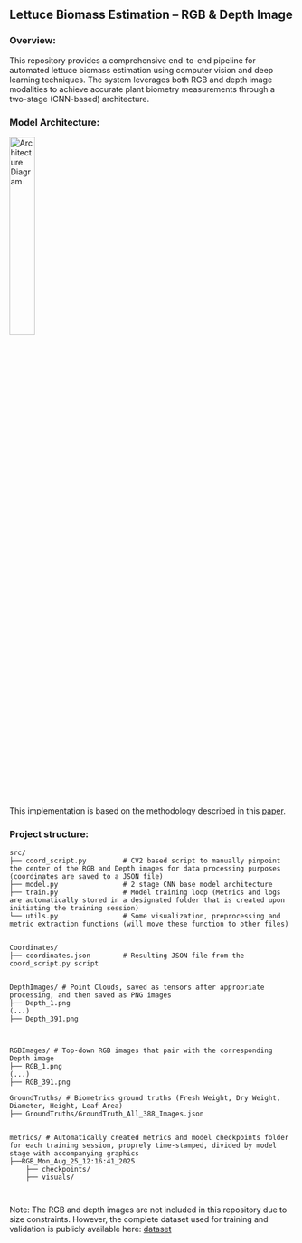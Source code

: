 ## <b> Lettuce Biomass Estimation – RGB & Depth Image </b>

### <b> Overview:</b>
This repository provides a comprehensive end-to-end pipeline for automated lettuce biomass estimation using computer vision and deep learning techniques. The system leverages both RGB and depth image modalities to achieve accurate plant biometry measurements through a two-stage (CNN-based) architecture.


### <b> Model Architecture: </b>
<img src="readme_images/model_arch.png" alt="Architecture Diagram" width="30%">

This implementation is based on the methodology described in this [paper](https://www.mdpi.com/1424-8220/22/15/5499).

### <b> Project structure: </b>
```
src/
├── coord_script.py         # CV2 based script to manually pinpoint the center of the RGB and Depth images for data processing purposes (coordinates are saved to a JSON file)
├── model.py                # 2 stage CNN base model architecture
├── train.py                # Model training loop (Metrics and logs are automatically stored in a designated folder that is created upon initiating the training session)
└── utils.py                # Some visualization, preprocessing and metric extraction functions (will move these function to other files)


Coordinates/
├── coordinates.json        # Resulting JSON file from the coord_script.py script


DepthImages/ # Point Clouds, saved as tensors after appropriate processing, and then saved as PNG images 
├── Depth_1.png 
(...) 
├── Depth_391.png  



RGBImages/ # Top-down RGB images that pair with the corresponding Depth image
├── RGB_1.png 
(...) 
├── RGB_391.png

GroundTruths/ # Biometrics ground truths (Fresh Weight, Dry Weight, Diameter, Height, Leaf Area)
├── GroundTruths/GroundTruth_All_388_Images.json


metrics/ # Automatically created metrics and model checkpoints folder for each training session, proprely time-stamped, divided by model stage with accompanying graphics
├──RGB_Mon_Aug_25_12:16:41_2025
    ├── checkpoints/
    ├── visuals/



```
Note: The RGB and depth images are not included in this repository due to size constraints. However, the complete dataset used for training and validation is publicly available here: [dataset](link)
